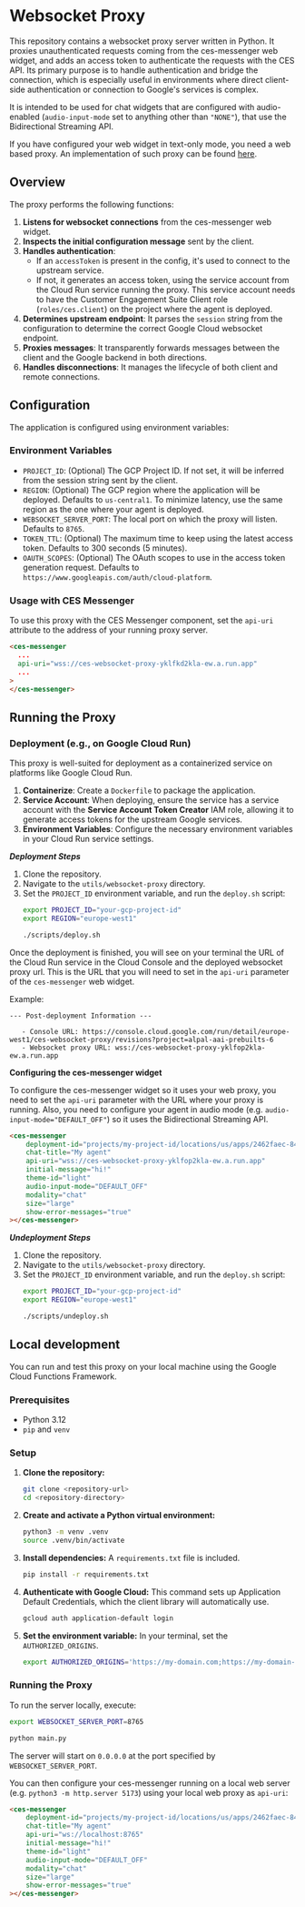  # Websocket Proxy

This repository contains a websocket proxy server written in Python. It proxies unauthenticated requests coming from the ces-messenger web widget, and adds an access token to authenticate the requests with the CES API. Its primary purpose is to handle authentication and bridge the connection, which is especially useful in environments where direct client-side authentication or connection to Google's services is complex.

It is intended to be used for chat widgets that are configured with audio-enabled (`audio-input-mode` set to anything other than `"NONE"`), that use the Bidirectional Streaming API.

If you have configured your web widget in text-only mode, you need a web based proxy. An implementation of such proxy can be found [here](../web-proxy/).

 ## Overview

 The proxy performs the following functions:

 1.  **Listens for websocket connections** from the ces-messenger web widget.
 2.  **Inspects the initial configuration message** sent by the client.
 3.  **Handles authentication**:
     - If an `accessToken` is present in the config, it's used to connect to the upstream service.
     - If not, it generates an access token, using the service account from the Cloud Run service running the proxy. This service account needs to have the Customer Engagement Suite Client role (`roles/ces.client`) on the project where the agent is deployed.
 4.  **Determines upstream endpoint**: It parses the `session` string from the configuration to determine the correct Google Cloud websocket endpoint.
 5.  **Proxies messages**: It transparently forwards messages between the client and the Google backend in both directions.
 6.  **Handles disconnections**: It manages the lifecycle of both client and remote connections.

 ## Configuration

 The application is configured using environment variables:

 ### Environment Variables

 -   `PROJECT_ID`: (Optional) The GCP Project ID. If not set, it will be inferred from the session string sent by the client.
 -   `REGION`: (Optional) The GCP region where the application will be deployed. Defaults to `us-central1`. To minimize latency, use the same region as the one where your agent is deployed.
 -   `WEBSOCKET_SERVER_PORT`: The local port on which the proxy will listen. Defaults to `8765`.
 -   `TOKEN_TTL`: (Optional) The maximum time to keep using the latest access token. Defaults to 300 seconds (5 minutes).
 -   `OAUTH_SCOPES`: (Optional) The OAuth scopes to use in the access token generation request. Defaults to `https://www.googleapis.com/auth/cloud-platform`.

 ### Usage with CES Messenger

 To use this proxy with the CES Messenger component, set the `api-uri` attribute to the address of your running proxy server.

 ```html
 <ces-messenger
   ...
   api-uri="wss://ces-websocket-proxy-yklfkd2kla-ew.a.run.app"
   ...
 >
 </ces-messenger>
 ```


 ## Running the Proxy

 ### Deployment (e.g., on Google Cloud Run)

 This proxy is well-suited for deployment as a containerized service on platforms like Google Cloud Run.

 1.  **Containerize**: Create a `Dockerfile` to package the application.
 2.  **Service Account**: When deploying, ensure the service has a service account with the **Service Account Token Creator** IAM role, allowing it to generate access tokens for the upstream Google services.
 3.  **Environment Variables**: Configure the necessary environment variables in your Cloud Run service settings.

***Deployment Steps***

 1.  Clone the repository.
 2.  Navigate to the `utils/websocket-proxy` directory.
 3.  Set the `PROJECT_ID` environment variable, and run the `deploy.sh` script:
     ```bash
     export PROJECT_ID="your-gcp-project-id"
     export REGION="europe-west1"

     ./scripts/deploy.sh
     ```

Once the deployment is finished, you will see on your terminal the URL of the Cloud Run service in the Cloud Console and the deployed websocket proxy url. This is the URL that you will need to set in the `api-uri` parameter of the `ces-messenger` web widget.

Example:

```
--- Post-deployment Information ---

   - Console URL: https://console.cloud.google.com/run/detail/europe-west1/ces-websocket-proxy/revisions?project=alpal-aai-prebuilts-6
   - Websocket proxy URL: wss://ces-websocket-proxy-yklfop2kla-ew.a.run.app
```

**Configuring the ces-messenger widget**

To configure the ces-messenger widget so it uses your web proxy, you need to set the `api-uri` parameter with the URL where your proxy is running. Also, you need to configure your agent in audio mode (e.g. `audio-input-mode="DEFAULT_OFF"`) so it uses the Bidirectional Streaming API.

```html
<ces-messenger
    deployment-id="projects/my-project-id/locations/us/apps/2462faec-84d5-41f8-9df5-34a68b2d7dac/deployments/3baf3481-3c57-4d92-a7f0-1ffced3c9e3e"
    chat-title="My agent"
    api-uri="wss://ces-websocket-proxy-yklfop2kla-ew.a.run.app"
    initial-message="hi!"
    theme-id="light"
    audio-input-mode="DEFAULT_OFF"
    modality="chat"
    size="large"
    show-error-messages="true"
></ces-messenger>
```

***Undeployment Steps***

 1.  Clone the repository.
 2.  Navigate to the `utils/websocket-proxy` directory.
 3.  Set the `PROJECT_ID` environment variable, and run the `deploy.sh` script:
     ```bash
     export PROJECT_ID="your-gcp-project-id"
     export REGION="europe-west1"

     ./scripts/undeploy.sh
     ```


## Local development

You can run and test this proxy on your local machine using the Google Cloud Functions Framework.

### Prerequisites

-   Python 3.12
-   `pip` and `venv`

### Setup

1.  **Clone the repository:**
    ```bash
    git clone <repository-url>
    cd <repository-directory>
    ```

2.  **Create and activate a Python virtual environment:**
    ```bash
    python3 -m venv .venv
    source .venv/bin/activate
    ```

3.  **Install dependencies:**
    A `requirements.txt` file is included.
    ```bash
    pip install -r requirements.txt
    ```

4.  **Authenticate with Google Cloud:**
    This command sets up Application Default Credentials, which the client library will automatically use.
    ```bash
    gcloud auth application-default login
    ```

5.  **Set the environment variable:**
    In your terminal, set the `AUTHORIZED_ORIGINS`.
    ```bash
    export AUTHORIZED_ORIGINS='https://my-domain.com;https://my-domain-stg.com:3000'
    ```

### Running the Proxy

To run the server locally, execute:

```bash
export WEBSOCKET_SERVER_PORT=8765

python main.py
```

The server will start on `0.0.0.0` at the port specified by `WEBSOCKET_SERVER_PORT`.

You can then configure your ces-messenger running on a local web server (e.g. `python3 -m http.server 5173`) using your local web proxy as `api-uri`:

```html
<ces-messenger
    deployment-id="projects/my-project-id/locations/us/apps/2462faec-84d5-41f8-9df5-34a68b2d7dac/deployments/3baf3481-3c57-4d92-a7f0-1ffced3c9e3e"
    chat-title="My agent"
    api-uri="ws://localhost:8765"
    initial-message="hi!"
    theme-id="light"
    audio-input-mode="DEFAULT_OFF"
    modality="chat"
    size="large"
    show-error-messages="true"
></ces-messenger>
```